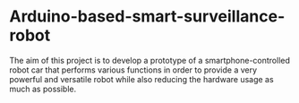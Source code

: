 # Arduino-based-smart-surveillance-robot
The aim of this project is to develop a prototype of a smartphone-controlled robot car that  performs various functions in order to provide a very powerful and versatile robot while also  reducing the hardware usage as much as possible. 
